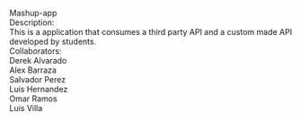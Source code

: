 Mashup-app 
<br> 
Description:
<br>
This is a application that consumes a third party API and a custom made API developed by students.
<br> 
Collaborators:
<br> 
Derek Alvarado
<br> 
Alex Barraza
<br> 
Salvador Perez
<br> 
Luis Hernandez
<br> 
Omar Ramos
<br> 
Luis Villa

